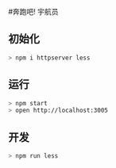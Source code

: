 #奔跑吧! 宇航员

## 初始化

```bash
> npm i httpserver less
```

## 运行

```bash
> npm start
> open http://localhost:3005
```

## 开发

```bash
> npm run less
```